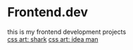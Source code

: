 # Frontend.dev
this is my frontend development projects
<br>
[css art: shark](https://github.com/kenzy1093/Frontend.dev/blob/31e98e84fbed30c7d8c142ace3464e061fd51286/css-art/css%20shark/shark.html)
[css art: idea man](https://github.com/kenzy1093/Frontend.dev/blob/31e98e84fbed30c7d8c142ace3464e061fd51286/css-art/man_with_idea/idea.html)

